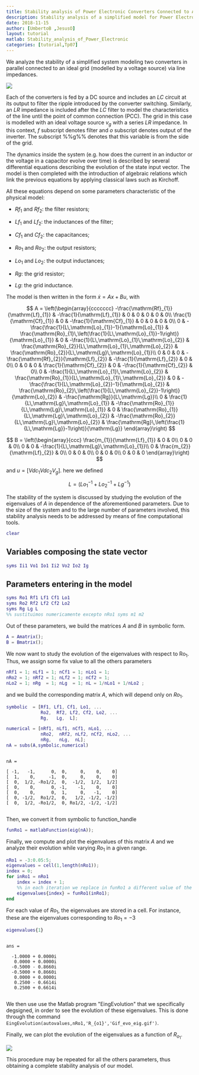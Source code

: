 ```yaml
---
title: Stability analysis of Power Electronic Converters Connected to AC Grids 
description: Stability analysis of a simplified model for Power Electronic Converters Connected to AC Grids in dependence on the characteristical physical parameters.
date: 2018-11-15
author: [UmbertoB ,JesusO]
layout: tutorial
matlab: Stability_analysis_of_Power_Electronic
categories: [tutorial,Tp07]
---
```


We analyze the stability of a simplified system modeling two converters in parallel connected to an ideal grid (modelled by a voltage source) via line impedances.


![]({{site.url}}/{{site.baseurl}}/assets/imgs/Tp07/P0001/converters.png)


Each of the converters is fed by a DC source and includes an $LC$ circuit at its output to filter the ripple introduced by the converter switching. Similarly, an $LR$ impedance is included after the $LC$ filter to model the characteristics of the line until the point of common connection (PCC). The grid in this case is modelled with an ideal voltage source $v_g$ with a series $LR$ impedance. In this context, $f$ subscript denotes filter and $o$ subscript denotes output of the inverter. The subscript %%g%% denotes that this variable is from the side of the grid.


The dynamics inside the system (e.g. how does the current in an inductor or the voltage in a capacitor evolve over time) is described by several differential equations describing the evolution of the state input vector. The model is then completed with the introduction of algebraic relations which link the previous equations by applying classical laws such as Kirchoff.


All these equations depend on some parameters characteristic of the physical model:


- $Rf_{1}$ and $Rf_{2}$: the filter resistors;


- $Lf_{1}$ and $Lf_{2}$: the inductances of the filter;


- $Cf_{1}$ and $Cf_{2}$: the capacitances;


- $Ro_{1}$ and $Ro_{2}$: the output resistors;


- $Lo_{1}$ and $Lo_{2}$: the output inductances;


- $Rg$: the grid resistor;


- $Lg$: the grid inductance.


The model is then written in the form $\dot{x} = Ax + Bu$, with


$$    A = \left(\begin{array}{ccccccc} -\frac{\mathrm{Rf}_{1}}{\mathrm{Lf}_{1}} & -\frac{1}{\mathrm{Lf}_{1}} & 0 & 0 & 0 & 0 & 0\\ \frac{1}{\mathrm{Cf}_{1}} & 0 & -\frac{1}{\mathrm{Cf}_{1}} & 0 & 0 & 0 & 0\\ 0 & -\frac{\frac{1}{L\,\mathrm{Lo}_{1}}-1}{\mathrm{Lo}_{1}} & \frac{\mathrm{Ro}_{1}\,\left(\frac{1}{L\,\mathrm{Lo}_{1}}-1\right)}{\mathrm{Lo}_{1}} & 0 & -\frac{1}{L\,\mathrm{Lo}_{1}\,\mathrm{Lo}_{2}} & \frac{\mathrm{Ro}_{2}}{L\,\mathrm{Lo}_{1}\,\mathrm{Lo}_{2}} & \frac{\mathrm{Ro}_{2}}{L\,\mathrm{Lg}\,\mathrm{Lo}_{1}}\\ 0 & 0 & 0 & -\frac{\mathrm{Rf}_{2}}{\mathrm{Lf}_{2}} & -\frac{1}{\mathrm{Lf}_{2}} & 0 & 0\\ 0 & 0 & 0 & \frac{1}{\mathrm{Cf}_{2}} & 0 & -\frac{1}{\mathrm{Cf}_{2}} & 0\\ 0 & -\frac{1}{L\,\mathrm{Lo}_{1}\,\mathrm{Lo}_{2}} & \frac{\mathrm{Ro}_{1}}{L\,\mathrm{Lo}_{1}\,\mathrm{Lo}_{2}} & 0 & -\frac{\frac{1}{L\,\mathrm{Lo}_{2}}-1}{\mathrm{Lo}_{2}} & \frac{\mathrm{Ro}_{2}\,\left(\frac{1}{L\,\mathrm{Lo}_{2}}-1\right)}{\mathrm{Lo}_{2}} & -\frac{\mathrm{Rg}}{L\,\mathrm{Lg}}\\ 0 & \frac{1}{L\,\mathrm{Lg}\,\mathrm{Lo}_{1}} & -\frac{\mathrm{Ro}_{1}}{L\,\mathrm{Lg}\,\mathrm{Lo}_{1}} & 0 & \frac{\mathrm{Ro}_{1}}{L\,\mathrm{Lg}\,\mathrm{Lo}_{2}} & -\frac{\mathrm{Ro}_{2}}{L\,\mathrm{Lg}\,\mathrm{Lo}_{2}} & \frac{\mathrm{Rg}\,\left(\frac{1}{L\,\mathrm{Lg}}-1\right)}{\mathrm{Lg}} \end{array}\right) $$


$$   B =   \left(\begin{array}{ccc} \frac{m_{1}}{\mathrm{Lf}_{1}} & 0 & 0\\ 0 & 0 & 0\\ 0 & 0 & -\frac{1}{L\,\mathrm{Lg}\,\mathrm{Lo}_{1}}\\ 0 & \frac{m_{2}}{\mathrm{Lf}_{2}} & 0\\ 0 & 0 & 0\\ 0 & 0 & 0\\ 0 & 0 & 0 \end{array}\right) $$


and $u = [Vdc_{1} Vdc_{2} V_{g}]$. here we defined


$$ L=\left(Lo_{1}^{-1}+Lo_{2}^{-1}+Lg^{-1}\right)$$


The stability of the system is discussed by studying the evolution of the eigenvalues of $A$ in dependence of the aforementioned parameters. Due to the size of the system and to the large number of parameters involved, this stability analysis needs to be addressed by means of fine computational tools.

```matlab
clear
```

## Variables composing the state vector

```matlab
syms Ii1 Vo1 Io1 Ii2 Vo2 Io2 Ig
```

## Parameters entering in the model

```matlab
syms Ro1 Rf1 Lf1 Cf1 Lo1
syms Ro2 Rf2 Lf2 Cf2 Lo2
syms Rg Lg L
%% sustituimos numericamente excepto nRo1 syms m1 m2
```


Out of these parameters, we build the matrices $A$ and $B$ in symbolic form.

```matlab
A = Amatrix();
B = Bmatrix();
```


We now want to study the evolution of the eigenvalues with respect to $\mathrm{Ro}_{1}$. Thus, we assign some fix value to all the others parameters

```matlab
nRf1 = 1; nLf1 = 1; nCf1 = 1; nLo1 = 1;
nRo2 = 1; nRf2 = 1; nLf2 = 1; nCf2 = 1;
nLo2 = 1; nRg  = 1; nLg  = 1; nL = 1/nLo1 + 1/nLo2 ;
```


and we build the corresponding matrix $A$, which will depend only on $Ro_{1}$.

```matlab
symbolic  = [Rf1, Lf1, Cf1, Lo1, ...
             Ro2,  Rf2, Lf2, Cf2, Lo2, ...
             Rg,   Lg,  L];

numerical = [nRf1, nLf1, nCf1, nLo1, ...
             nRo2,  nRf2, nLf2, nCf2, nLo2, ...
             nRg,   nLg,  nL];
nA = subs(A,symbolic,numerical)
```


```
 
nA =
 
[ -1,   -1,      0,  0,     0,    0,    0]
[  1,    0,     -1,  0,     0,    0,    0]
[  0,  1/2, -Ro1/2,  0,  -1/2,  1/2,  1/2]
[  0,    0,      0, -1,    -1,    0,    0]
[  0,    0,      0,  1,     0,   -1,    0]
[  0, -1/2,  Ro1/2,  0,   1/2, -1/2, -1/2]
[  0,  1/2, -Ro1/2,  0, Ro1/2, -1/2, -1/2]
 

```


Then, we convert it from symbolic to function_handle

```matlab
funRo1 = matlabFunction(eig(nA));
```


Finally, we compute and plot the eigenvalues of this matrix $A$ and we analyze their evolution while varying $Ro_{1}$ in a given range.

```matlab
nRo1 = -3:0.05:5;
eigenvalues = cell(1,length(nRo1));
index = 0;
for inRo1 = nRo1
    index = index + 1;
    %% in each iteration we replace in funRo1 a different value of the parameter
    eigenvalues{index} = funRo1(inRo1);
end
```


For each value of $Ro_{1}$, the eigenvalues are stored in a cell. For instance, these are the eigenvalues corresponding to $Ro_{1}=-3$

```matlab
eigenvalues{1}
```


```

ans =

  -1.0000 + 0.0000i
   0.0000 + 0.0000i
  -0.5000 - 0.8660i
  -0.5000 + 0.8660i
   0.0000 + 0.0000i
   0.2500 - 0.6614i
   0.2500 + 0.6614i


```


We then use use the Matlab program "EingEvolution" that we specifically degsigned, in order to see the evolution of these eigenvalues. This is done through the command `EingEvolution(autovalues,nRo1,'R_{o1}','Gif_evo_eig.gif')`.


Finally, we can plot the evolution of the eigenvalues as a function of $R_{o_1}$.


![]({{site.url}}/{{site.baseurl}}/assets/imgs/Tp07/P0001/Gif_evo_eig.gif)


This procedure may be repeated for all the others parameters, thus obtaining a complete stability analysis of our model.

